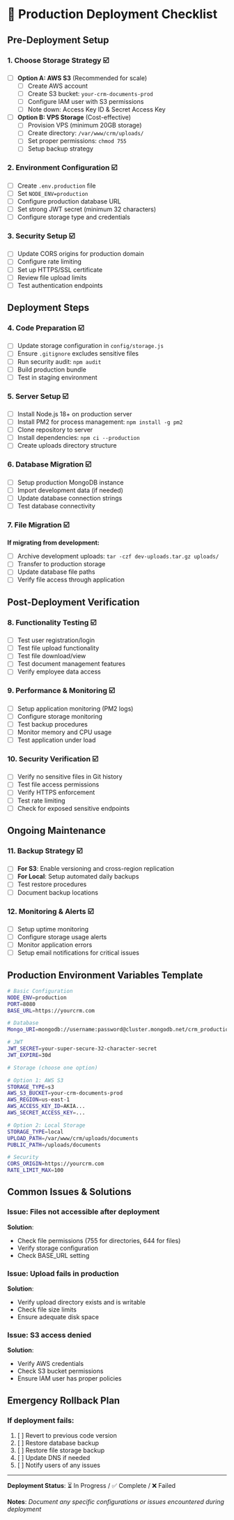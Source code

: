 # 🚀 Production Deployment Checklist

## Pre-Deployment Setup

### 1. Choose Storage Strategy ☑️
- [ ] **Option A: AWS S3** (Recommended for scale)
  - [ ] Create AWS account
  - [ ] Create S3 bucket: `your-crm-documents-prod`
  - [ ] Configure IAM user with S3 permissions
  - [ ] Note down: Access Key ID & Secret Access Key
  
- [ ] **Option B: VPS Storage** (Cost-effective)
  - [ ] Provision VPS (minimum 20GB storage)
  - [ ] Create directory: `/var/www/crm/uploads/`
  - [ ] Set proper permissions: `chmod 755`
  - [ ] Setup backup strategy

### 2. Environment Configuration ☑️
- [ ] Create `.env.production` file
- [ ] Set `NODE_ENV=production`
- [ ] Configure production database URL
- [ ] Set strong JWT secret (minimum 32 characters)
- [ ] Configure storage type and credentials

### 3. Security Setup ☑️
- [ ] Update CORS origins for production domain
- [ ] Configure rate limiting
- [ ] Set up HTTPS/SSL certificate
- [ ] Review file upload limits
- [ ] Test authentication endpoints

## Deployment Steps

### 4. Code Preparation ☑️
- [ ] Update storage configuration in `config/storage.js`
- [ ] Ensure `.gitignore` excludes sensitive files
- [ ] Run security audit: `npm audit`
- [ ] Build production bundle
- [ ] Test in staging environment

### 5. Server Setup ☑️
- [ ] Install Node.js 18+ on production server
- [ ] Install PM2 for process management: `npm install -g pm2`
- [ ] Clone repository to server
- [ ] Install dependencies: `npm ci --production`
- [ ] Create uploads directory structure

### 6. Database Migration ☑️
- [ ] Setup production MongoDB instance
- [ ] Import development data (if needed)
- [ ] Update database connection strings
- [ ] Test database connectivity

### 7. File Migration ☑️
**If migrating from development:**
- [ ] Archive development uploads: `tar -czf dev-uploads.tar.gz uploads/`
- [ ] Transfer to production storage
- [ ] Update database file paths
- [ ] Verify file access through application

## Post-Deployment Verification

### 8. Functionality Testing ☑️
- [ ] Test user registration/login
- [ ] Test file upload functionality
- [ ] Test file download/view
- [ ] Test document management features
- [ ] Verify employee data access

### 9. Performance & Monitoring ☑️
- [ ] Setup application monitoring (PM2 logs)
- [ ] Configure storage monitoring
- [ ] Test backup procedures
- [ ] Monitor memory and CPU usage
- [ ] Test application under load

### 10. Security Verification ☑️
- [ ] Verify no sensitive files in Git history
- [ ] Test file access permissions
- [ ] Verify HTTPS enforcement
- [ ] Test rate limiting
- [ ] Check for exposed sensitive endpoints

## Ongoing Maintenance

### 11. Backup Strategy ☑️
- [ ] **For S3**: Enable versioning and cross-region replication
- [ ] **For Local**: Setup automated daily backups
- [ ] Test restore procedures
- [ ] Document backup locations

### 12. Monitoring & Alerts ☑️
- [ ] Setup uptime monitoring
- [ ] Configure storage usage alerts
- [ ] Monitor application errors
- [ ] Setup email notifications for critical issues

## Production Environment Variables Template

```bash
# Basic Configuration
NODE_ENV=production
PORT=8080
BASE_URL=https://yourcrm.com

# Database
Mongo_URI=mongodb://username:password@cluster.mongodb.net/crm_production

# JWT
JWT_SECRET=your-super-secure-32-character-secret
JWT_EXPIRE=30d

# Storage (choose one option)

# Option 1: AWS S3
STORAGE_TYPE=s3
AWS_S3_BUCKET=your-crm-documents-prod
AWS_REGION=us-east-1
AWS_ACCESS_KEY_ID=AKIA...
AWS_SECRET_ACCESS_KEY=...

# Option 2: Local Storage
STORAGE_TYPE=local
UPLOAD_PATH=/var/www/crm/uploads/documents
PUBLIC_PATH=/uploads/documents

# Security
CORS_ORIGIN=https://yourcrm.com
RATE_LIMIT_MAX=100
```

## Common Issues & Solutions

### Issue: Files not accessible after deployment
**Solution**: 
- Check file permissions (755 for directories, 644 for files)
- Verify storage configuration
- Check BASE_URL setting

### Issue: Upload fails in production
**Solution**:
- Verify upload directory exists and is writable
- Check file size limits
- Ensure adequate disk space

### Issue: S3 access denied
**Solution**:
- Verify AWS credentials
- Check S3 bucket permissions
- Ensure IAM user has proper policies

## Emergency Rollback Plan

### If deployment fails:
1. [ ] Revert to previous code version
2. [ ] Restore database backup
3. [ ] Restore file storage backup
4. [ ] Update DNS if needed
5. [ ] Notify users of any issues

---

**Deployment Status**: ⏳ In Progress / ✅ Complete / ❌ Failed

**Notes**: 
_Document any specific configurations or issues encountered during deployment_ 